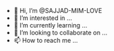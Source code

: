 - 👋 Hi, I’m @SAJJAD-MIM-LOVE
- 👀 I’m interested in ...
- 🌱 I’m currently learning ...
- 💞️ I’m looking to collaborate on ...
- 📫 How to reach me ...

<!---
SAJJAD-MIM-LOVE/SAJJAD-MIM-LOVE is a ✨ special ✨ repository because its `README.md` (this file) appears on your GitHub profile.
You can click the Preview link to take a look at your changes.
--->
